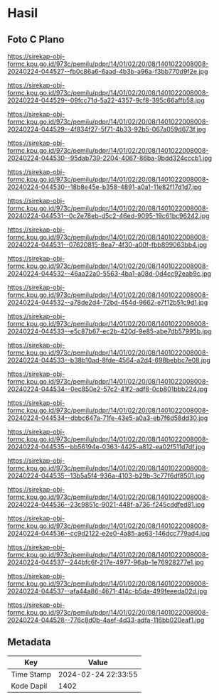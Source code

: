 # Hasil

## Foto C Plano

https://sirekap-obj-formc.kpu.go.id/973c/pemilu/pdpr/14/01/02/20/08/1401022008008-20240224-044527--fb0c86a6-6aad-4b3b-a96a-f3bb770d9f2e.jpg

https://sirekap-obj-formc.kpu.go.id/973c/pemilu/pdpr/14/01/02/20/08/1401022008008-20240224-044529--09fcc71d-5a22-4357-9cf8-395c66affb58.jpg

https://sirekap-obj-formc.kpu.go.id/973c/pemilu/pdpr/14/01/02/20/08/1401022008008-20240224-044529--4f834f27-5f71-4b33-92b5-067a059d673f.jpg

https://sirekap-obj-formc.kpu.go.id/973c/pemilu/pdpr/14/01/02/20/08/1401022008008-20240224-044530--95dab739-2204-4067-86ba-9bdd324cccb1.jpg

https://sirekap-obj-formc.kpu.go.id/973c/pemilu/pdpr/14/01/02/20/08/1401022008008-20240224-044530--18b8e45e-b358-4891-a0a1-11e82f17d1d7.jpg

https://sirekap-obj-formc.kpu.go.id/973c/pemilu/pdpr/14/01/02/20/08/1401022008008-20240224-044531--0c2e78eb-d5c2-46ed-9095-19c61bc96242.jpg

https://sirekap-obj-formc.kpu.go.id/973c/pemilu/pdpr/14/01/02/20/08/1401022008008-20240224-044531--07620815-8ea7-4f30-a00f-fbb899063bb4.jpg

https://sirekap-obj-formc.kpu.go.id/973c/pemilu/pdpr/14/01/02/20/08/1401022008008-20240224-044532--46aa22a0-5563-4ba1-a08d-0d4cc92eab9c.jpg

https://sirekap-obj-formc.kpu.go.id/973c/pemilu/pdpr/14/01/02/20/08/1401022008008-20240224-044532--a78de2d4-72bd-454d-9662-e7f12b51c9d1.jpg

https://sirekap-obj-formc.kpu.go.id/973c/pemilu/pdpr/14/01/02/20/08/1401022008008-20240224-044533--e5c87b67-ec2b-420d-9e85-abe7db57995b.jpg

https://sirekap-obj-formc.kpu.go.id/973c/pemilu/pdpr/14/01/02/20/08/1401022008008-20240224-044533--b38b10ad-8fde-4564-a2d4-698bebbc7e08.jpg

https://sirekap-obj-formc.kpu.go.id/973c/pemilu/pdpr/14/01/02/20/08/1401022008008-20240224-044534--0ec850e2-57c2-41f2-adf8-0cb801bbb224.jpg

https://sirekap-obj-formc.kpu.go.id/973c/pemilu/pdpr/14/01/02/20/08/1401022008008-20240224-044534--dbbc647a-71fe-43e5-a0a3-eb7f6d58dd30.jpg

https://sirekap-obj-formc.kpu.go.id/973c/pemilu/pdpr/14/01/02/20/08/1401022008008-20240224-044535--bb56194e-0363-4425-a812-ea02f511d7df.jpg

https://sirekap-obj-formc.kpu.go.id/973c/pemilu/pdpr/14/01/02/20/08/1401022008008-20240224-044535--13b5a5f4-936a-4103-b29b-3c77f6df8501.jpg

https://sirekap-obj-formc.kpu.go.id/973c/pemilu/pdpr/14/01/02/20/08/1401022008008-20240224-044536--23c9851c-9021-448f-a736-f245cddfed81.jpg

https://sirekap-obj-formc.kpu.go.id/973c/pemilu/pdpr/14/01/02/20/08/1401022008008-20240224-044536--cc9d2122-e2e0-4a85-ae63-146dcc779ad4.jpg

https://sirekap-obj-formc.kpu.go.id/973c/pemilu/pdpr/14/01/02/20/08/1401022008008-20240224-044537--244bfc6f-217e-4977-96ab-1e76928277e1.jpg

https://sirekap-obj-formc.kpu.go.id/973c/pemilu/pdpr/14/01/02/20/08/1401022008008-20240224-044537--afa44a86-4671-414c-b5da-499feeeda02d.jpg

https://sirekap-obj-formc.kpu.go.id/973c/pemilu/pdpr/14/01/02/20/08/1401022008008-20240224-044528--776c8d0b-4aef-4d33-adfa-116bb020eaf1.jpg


## Metadata

| Key        | Value               |
| ---------- | ------------------- |
| Time Stamp | 2024-02-24 22:33:55 |
| Kode Dapil | 1402                |



